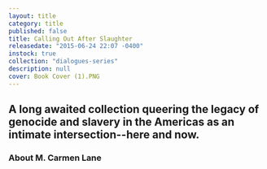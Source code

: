 ```yaml
---
layout: title
category: title
published: false
title: Calling Out After Slaughter
releasedate: "2015-06-24 22:07 -0400"
instock: true
collection: "dialogues-series"
description: null
cover: Book Cover (1).PNG
---
```



## A long awaited collection queering the legacy of genocide and slavery in the Americas as an intimate intersection--here and now. 

### About M. Carmen Lane




